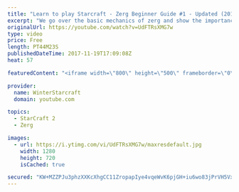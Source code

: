 ```yaml
---
title: "Learn to play Starcraft - Zerg Beginner Guide #1 - Updated (2017)"
excerpt: "We go over the basic mechanics of zerg and show the importance of understanding at least some of what your opponent is doing.  This guide is meant for players with an understanding of the objectives of starcraft but without any strong direction or gameplan, especially for each specific race! -- Watch"
originalUrl: https://youtube.com/watch?v=UdFTRsXMG7w
type: video
price: Free
length: PT44M23S
publishedDateTime: 2017-11-19T17:09:08Z
heat: 57

featuredContent: "<iframe width=\"800\" height=\"500\" frameborder=\"0\" src=\"https://www.youtube.com/embed/UdFTRsXMG7w\" allow=\"accelerometer; autoplay; encrypted-media; gyroscope; picture-in-picture\" allowfullscreen></iframe>"

provider:
  name: WinterStarcraft
  domain: youtube.com

topics:
  - StarCraft 2
  - Zerg

images:
  - url: https://i.ytimg.com/vi/UdFTRsXMG7w/maxresdefault.jpg
    width: 1280
    height: 720
    isCached: true

secured: "KW+MZZPJu3phzXXKcXhgCC11ZropapIye4vqeWvK6pjGH+iu6wo83jPrVH5Vxu4W/qTRrKZK+NhgYoMi+l9R/zdCx68k2vqpBIR6PLLiY08iow+UCPtJ0V5UCrG5S3lSU4yJPr8t+61hZos4ltKDsHO3B5MeKCVd/Nv9B8Ym/aSX2c7JARenS9Hxk4WKyw4PiunrHYOhP023is4kCq0eWy7LsKzrq5aJ02BuSQ3bqjYdbjdczsudjltiUIY3YDe2/Jo7xc1fSPptoGruEEGMjF2RN7HRWOkVqfDQhSXgukPJ7pS1jyZWe7ynS6VAkwCWn6SH98uaT+XDLTqSjRJyqZ2hXuxiflIJKeocw+ZDO9IofD/HbTj1ccM8W/3wEV24M3YxYtWkZ8NpsdiJl5DIXWLn6HWSRQFGegCON9LlRthJ16gRVb7uOi2g4pISyqhH;wzZaa8FUlQAV72BiU679GA=="
---
```


